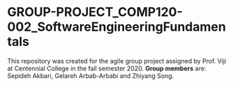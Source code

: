 # GROUP-PROJECT_COMP120-002_SoftwareEngineeringFundamentals

This repository was created for the agile group project assigned by Prof. Viji at Centennial College in the fall semester 2020. 
**Group members** are: Sepideh Akbari, Gelareh Arbab-Arbabi and Zhiyang Song.

